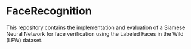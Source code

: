 # FaceRecognition
This repository contains the implementation and evaluation of a Siamese Neural Network for face verification using the Labeled Faces in the Wild (LFW) dataset.
